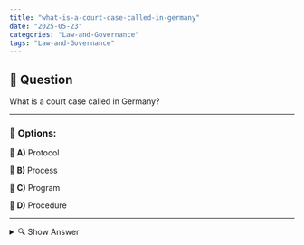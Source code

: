 ```yaml
---
title: "what-is-a-court-case-called-in-germany"
date: "2025-05-23"
categories: "Law-and-Governance"
tags: "Law-and-Governance"
---
```


## 📌 **Question**

What is a court case called in Germany?



---

### 📝 **Options:**

🔘 **A)** Protocol

🔘 **B)** Process

🔘 **C)** Program

🔘 **D)** Procedure

---

<details>
  <summary>🔍 Show Answer</summary>

  <p>
💡  <b>Correct Answer:</b>  b
  </p>
  <p>
    📖<b>Explanation:</b>
    
  </p>
</details>
